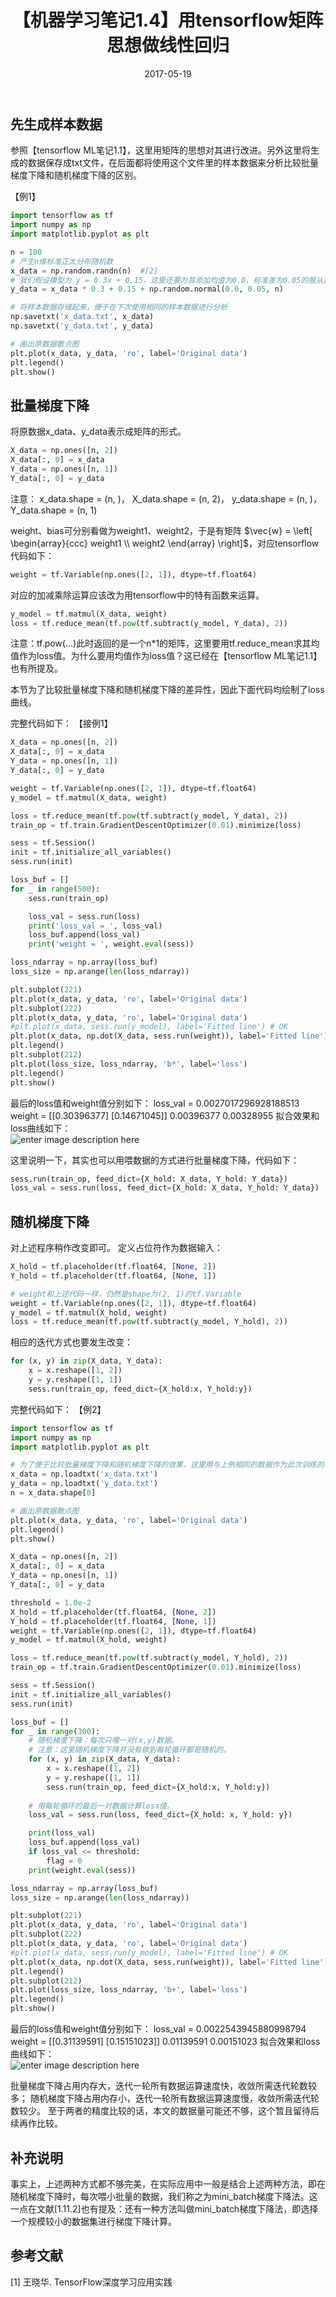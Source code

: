 ﻿---
title: 【机器学习笔记1.4】用tensorflow矩阵思想做线性回归
date: 2017-05-19
tags:
categories: ["机器学习笔记"]
mathjax: true
---

## 先生成样本数据
参照【tensorflow ML笔记1.1】，这里用矩阵的思想对其进行改进。另外这里将生成的数据保存成txt文件，在后面都将使用这个文件里的样本数据来分析比较批量梯度下降和随机梯度下降的区别。
<!-- more -->
【例1】
```python
import tensorflow as tf
import numpy as np
import matplotlib.pyplot as plt

n = 100
# 产生n维标准正太分布随机数
x_data = np.random.randn(n)  #[2]
# 我们假设模型为 y = 0.3x + 0.15，这里还要为其添加均值为0.0、标准差为0.05的服从正太(高斯)分布、维度为n的噪声
y_data = x_data * 0.3 + 0.15 + np.random.normal(0.0, 0.05, n)

# 将样本数据存储起来，便于在下次使用相同的样本数据进行分析
np.savetxt('x_data.txt', x_data)
np.savetxt('y_data.txt', y_data)

# 画出原数据散点图
plt.plot(x_data, y_data, 'ro', label='Original data')
plt.legend()
plt.show()
```


## 批量梯度下降
将原数据x_data、y_data表示成矩阵的形式。
```python
X_data = np.ones([n, 2])
X_data[:, 0] = x_data
Y_data = np.ones([n, 1])
Y_data[:, 0] = y_data
```
注意：
x_data.shape = (n, )，
X_data.shape = (n, 2)，
y_data.shape = (n, )，
Y_data.shape = (n, 1)

weight、bias可分别看做为weight1、weight2，于是有矩阵 $\vec{w} = 
\left[ \begin{array}{ccc}
weight1 \\
weight2 \end{array} \right]$，对应tensorflow代码如下：
```python
weight = tf.Variable(np.ones([2, 1]), dtype=tf.float64)
```

对应的加减乘除运算应该改为用tensorflow中的特有函数来运算。
```python
y_model = tf.matmul(X_data, weight)
loss = tf.reduce_mean(tf.pow(tf.subtract(y_model, Y_data), 2))
```
注意：tf.pow(...)此时返回的是一个n*1的矩阵，这里要用tf.reduce_mean求其均值作为loss值。为什么要用均值作为loss值？这已经在【tensorflow ML笔记1.1】也有所提及。

本节为了比较批量梯度下降和随机梯度下降的差异性，因此下面代码均绘制了loss曲线。

完整代码如下：
【接例1】
```python
X_data = np.ones([n, 2])
X_data[:, 0] = x_data
Y_data = np.ones([n, 1])
Y_data[:, 0] = y_data

weight = tf.Variable(np.ones([2, 1]), dtype=tf.float64)
y_model = tf.matmul(X_data, weight)

loss = tf.reduce_mean(tf.pow(tf.subtract(y_model, Y_data), 2))
train_op = tf.train.GradientDescentOptimizer(0.01).minimize(loss)

sess = tf.Session()
init = tf.initialize_all_variables()
sess.run(init)

loss_buf = []
for _ in range(500):
    sess.run(train_op)

    loss_val = sess.run(loss)
    print('loss_val = ', loss_val)
    loss_buf.append(loss_val)
    print('weight = ', weight.eval(sess))

loss_ndarray = np.array(loss_buf)
loss_size = np.arange(len(loss_ndarray))

plt.subplot(221)
plt.plot(x_data, y_data, 'ro', label='Original data')
plt.subplot(222)
plt.plot(x_data, y_data, 'ro', label='Original data')
#plt.plot(x_data, sess.run(y_model), label='Fitted line') # OK
plt.plot(x_data, np.dot(X_data, sess.run(weight)), label='Fitted line')
plt.legend()
plt.subplot(212)
plt.plot(loss_size, loss_ndarray, 'b*', label='loss')
plt.legend()
plt.show()
```
最后的loss值和weight值分别如下：
loss_val =  0.0027017296928188513
weight =  [[0.30396377]
 [0.14671045]]
 0.00396377
 0.00328955
拟合效果和loss曲线如下：\
![enter image description here](https://lh3.googleusercontent.com/-kstGUgsQrWU/WzcNzS-_11I/AAAAAAAAACQ/OeW6xqySvoQRPdQoCFunvTgL0mNUvC9MwCLcBGAs/s0/%25E7%25BA%25BF%25E6%2580%25A7%25E5%259B%259E%25E5%25BD%25927_%25E6%2589%25B9%25E9%2587%258F%25E6%25A2%25AF%25E5%25BA%25A6%25E4%25B8%258B%25E9%2599%258D.png "线性回归7_批量梯度下降.png")

这里说明一下，其实也可以用喂数据的方式进行批量梯度下降，代码如下：
```python
sess.run(train_op, feed_dict={X_hold: X_data, Y_hold: Y_data})
loss_val = sess.run(loss, feed_dict={X_hold: X_data, Y_hold: Y_data})
```

## 随机梯度下降
对上述程序稍作改变即可。
定义占位符作为数据输入：
```python
X_hold = tf.placeholder(tf.float64, [None, 2])
Y_hold = tf.placeholder(tf.float64, [None, 1])

# weight和上述代码一样，仍然是shape为(2, 1)的tf.Variable
weight = tf.Variable(np.ones([2, 1]), dtype=tf.float64)
y_model = tf.matmul(X_hold, weight)
loss = tf.reduce_mean(tf.pow(tf.subtract(y_model, Y_hold), 2))
```
相应的迭代方式也要发生改变：
```python
for (x, y) in zip(X_data, Y_data):
    x = x.reshape([1, 2])
    y = y.reshape([1, 1])
    sess.run(train_op, feed_dict={X_hold:x, Y_hold:y})
```

完整代码如下：
【例2】
```python
import tensorflow as tf
import numpy as np
import matplotlib.pyplot as plt

# 为了便于比较批量梯度下降和随机梯度下降的效果，这里用与上例相同的数据作为此次训练的样本。
x_data = np.loadtxt('x_data.txt')
y_data = np.loadtxt('y_data.txt')
n = x_data.shape[0]

# 画出原数据散点图
plt.plot(x_data, y_data, 'ro', label='Original data')
plt.legend()
plt.show()

X_data = np.ones([n, 2])
X_data[:, 0] = x_data
Y_data = np.ones([n, 1])
Y_data[:, 0] = y_data

threshold = 1.0e-2
X_hold = tf.placeholder(tf.float64, [None, 2])
Y_hold = tf.placeholder(tf.float64, [None, 1])
weight = tf.Variable(np.ones([2, 1]), dtype=tf.float64)
y_model = tf.matmul(X_hold, weight)

loss = tf.reduce_mean(tf.pow(tf.subtract(y_model, Y_hold), 2))
train_op = tf.train.GradientDescentOptimizer(0.01).minimize(loss)

sess = tf.Session()
init = tf.initialize_all_variables()
sess.run(init)

loss_buf = []
for _ in range(300):
    # 随机梯度下降：每次只喂一对(x,y)数据。
    # 注意：这里随机梯度下降并没有做到每轮循环都是随机的。
    for (x, y) in zip(X_data, Y_data):
        x = x.reshape([1, 2])
        y = y.reshape([1, 1])
        sess.run(train_op, feed_dict={X_hold:x, Y_hold:y})
    
    # 用每轮循环的最后一对数据计算loss值。
    loss_val = sess.run(loss, feed_dict={X_hold: x, Y_hold: y})

    print(loss_val)
    loss_buf.append(loss_val)
    if loss_val <= threshold:
        flag = 0
    print(weight.eval(sess))

loss_ndarray = np.array(loss_buf)
loss_size = np.arange(len(loss_ndarray))

plt.subplot(221)
plt.plot(x_data, y_data, 'ro', label='Original data')
plt.subplot(222)
plt.plot(x_data, y_data, 'ro', label='Original data')
#plt.plot(x_data, sess.run(y_model), label='Fitted line') # OK
plt.plot(x_data, np.dot(X_data, sess.run(weight)), label='Fitted line')
plt.legend()
plt.subplot(212)
plt.plot(loss_size, loss_ndarray, 'b+', label='loss')
plt.legend()
plt.show()
```
最后的loss值和weight值分别如下：
loss_val = 0.0022543945880998794
weight = [[0.31139591]
 [0.15151023]]
 0.01139591
 0.00151023
拟合效果和loss曲线如下：\
![enter image description here](https://lh3.googleusercontent.com/-xvoL9MK-jx4/WzcN81U4BkI/AAAAAAAAACY/P8M7zvpWHvodRfpLrvJjRW0lEsQd_xxiQCLcBGAs/s0/%25E7%25BA%25BF%25E6%2580%25A7%25E5%259B%259E%25E5%25BD%25927_%25E9%259A%258F%25E6%259C%25BA%25E6%25A2%25AF%25E5%25BA%25A6%25E4%25B8%258B%25E9%2599%258D.png "线性回归7_随机梯度下降.png")

批量梯度下降占用内存大，迭代一轮所有数据运算速度快，收敛所需迭代轮数较多；
随机梯度下降占用内存小，迭代一轮所有数据运算速度慢，收敛所需迭代轮数较少。
至于两者的精度比较的话，本文的数据量可能还不够，这个暂且留待后续再作比较。


## 补充说明

事实上，上述两种方式都不够完美，在实际应用中一般是结合上述两种方法，即在随机梯度下降时，每次喂小批量的数据，我们称之为mini\_batch梯度下降法。这一点在文献[1.11.2]也有提及：还有一种方法叫做mini_batch梯度下降法，即选择一个规模较小的数据集进行梯度下降计算。


## 参考文献
[1] 王晓华. TensorFlow深度学习应用实践
